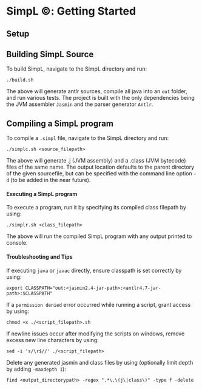 # SimpL ©: Getting Started
## Setup

## Building SimpL Source
To build SimpL, navigate to the SimpL directory and run:

    ./build.sh

The above will generate antlr sources, compile all java into an `out` folder,
and run various tests. The project is built with the only dependencies being
the JVM assembler `Jasmin` and the parser generator `Antlr`.


## Compiling a SimpL program
To compile a `.simpl` file, navigate to the SimpL directory and run:

    ./simplc.sh <source_filepath>

The above will generate .j (JVM assembly) and a .class (JVM bytecode) files of
the same name. The output location defaults to the parent directory of the given
sourcefile, but can be specified with the command line option `-d`
(to be added in the near future).


#### Executing a SimpL program
To execute a program, run it by specifying its compiled class filepath by using:

    ./simplr.sh <class_filepath>

The above will run the compiled SimpL program with any output printed to
console.


#### Troubleshooting and Tips

If executing `java` or `javac` directly, ensure classpath is set correctly by
using:
    
    export CLASSPATH="out:<jasmin2.4-jar-path>:<antlr4.7-jar-path>:$CLASSPATH"

If a `permission denied` error occurred while running a script, grant access by
using:

    chmod +x ./<script_filepath>.sh

If newline issues occur after modifying the scripts on windows, remove excess
new line characters by using:

    sed -i 's/\r$//' ./<script_filepath>

Delete any generated jasmin and class files by using (optionally limit depth by
adding `-maxdepth 1`):

    find <output_directorypath> -regex ".*\.\(j\|class\)" -type f -delete

